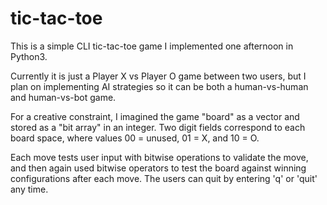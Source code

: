 # tic-tac-toe

This is a simple CLI tic-tac-toe game I implemented one afternoon in Python3.

Currently it is just a Player X vs Player O game between two users, but I plan
on implementing AI strategies so it can be both a human-vs-human and
human-vs-bot game.

For a creative constraint, I imagined the game "board" as a vector and stored 
as a "bit array" in an integer. Two digit fields correspond to each board 
space, where values 00 = unused, 01 = X, and 10 = O.

Each move tests user input with bitwise operations to validate the move, and 
then again used bitwise operators to test the board against winning 
configurations after each move. The users can quit by entering 'q' or 'quit' 
any time.

